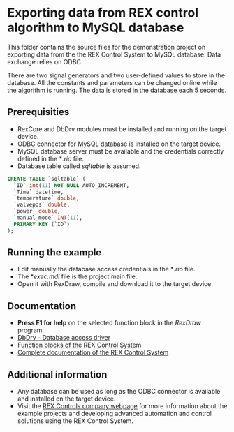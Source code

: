 Exporting data from REX control algorithm to MySQL database 
===========================================================

This folder contains the source files for the demonstration project on 
exporting data from the the REX Control System to MySQL database. Data exchange 
relies on ODBC. 

There are two signal generators and two user-defined values to store in the 
database. All the constants and parameters can be changed online while the 
algorithm is running. The data is stored in the database each 5 seconds. 

## Prerequisities ##

- RexCore and DbDrv modules must be installed and running on the target device.
- ODBC connector for MySQL database is installed on the target device.
- MySQL database server must be available and the credentials correctly defined 
in the **.rio* file.
- Database table called *sqltable* is assumed.

```sql
CREATE TABLE `sqltable` (
  `ID` int(11) NOT NULL AUTO_INCREMENT,
  `Time` datetime,
  `temperature` double,
  `valvepos` double,
  `power` double,
  `manual_mode` INT(11),
  PRIMARY KEY (`ID`)
);
```        
 
## Running the example ##
- Edit manually the database access credentials in the **.rio* file.
- The **exec.mdl* file is the project main file.
- Open it with RexDraw, compile and download it to the target device.

## Documentation ##

- **Press F1 for help** on the selected function block in the *RexDraw* program.
- [DbDrv - Database access driver](http://www.rexcontrols.com/media/DOC/ENGLISH/DbDrv_ENG.pdf)
- [Function blocks of the REX Control System](http://www.rexcontrols.com/media/HTML/DOC/ENGLISH/index.html)
- [Complete documentation of the REX Control System](http://www.rexcontrols.com/documentation-and-support)

## Additional information ##
- Any database can be used as long as the ODBC connector is available and 
installed on the target device. 
- Visit the [REX Controls company webpage](http://www.rexcontrols.com) 
for more information about the example projects and developing advanced automation and 
control solutions using the REX Control System.


